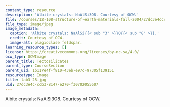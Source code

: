 ```yaml
---
content_type: resource
description: 'Albite crystals: NaAlSi3O8. Courtesy of OCW.'
file: /courses/12-108-structure-of-earth-materials-fall-2004/27dc3e4cccb38147e270f30702055607_lab3-28.jpg
file_type: image/jpeg
image_metadata:
  caption: 'Albite crystals: NaAlSi{{< sub "3" >}}O{{< sub "8" >}}.'
  credit: Courtesy of OCW.
  image-alt: plagioclase feldspar.
learning_resource_types: []
license: https://creativecommons.org/licenses/by-nc-sa/4.0/
ocw_type: OCWImage
parent_title: Tectosilicates
parent_type: CourseSection
parent_uid: 1b117e4f-f810-43eb-e97c-97305f139151
resourcetype: Image
title: lab3-28.jpg
uid: 27dc3e4c-ccb3-8147-e270-f30702055607
---
```

Albite crystals: NaAlSi3O8. Courtesy of OCW.